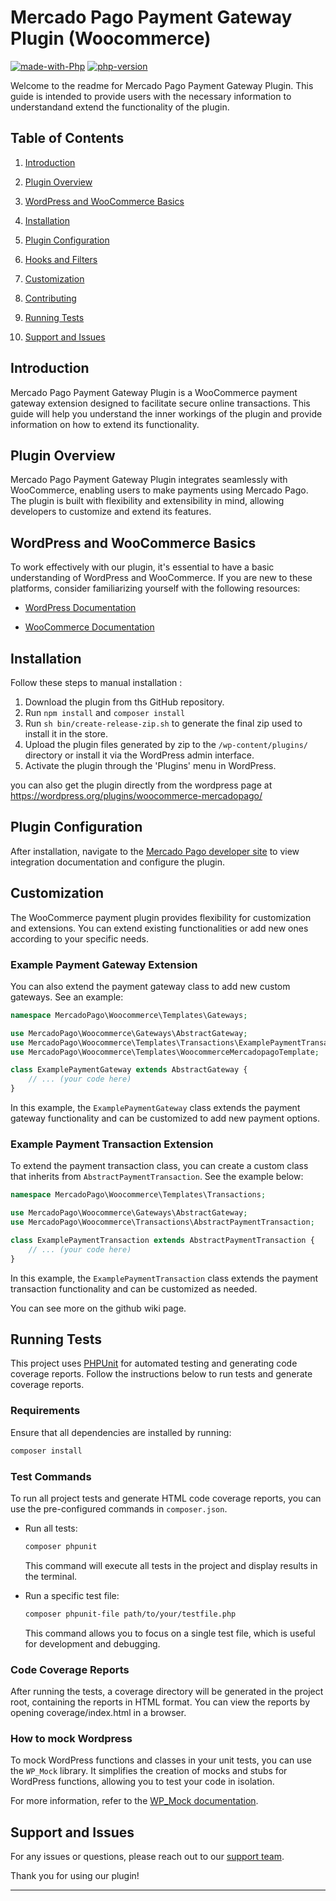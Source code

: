 # Mercado Pago Payment Gateway Plugin (Woocommerce)

[![made-with-Php](https://img.shields.io/badge/Made%20with-Php-1f425f.svg)](https://www.php.net/) [![php-version](https://img.shields.io/badge/Php->=7.4-1f425f)]()
  
Welcome to the readme for Mercado Pago Payment Gateway Plugin. This guide is intended to provide users with the necessary information to understandand extend the functionality of the plugin.

  

## Table of Contents

1.  [Introduction](#introduction)

2.  [Plugin Overview](#plugin-overview)

3.  [WordPress and WooCommerce Basics](#wordpress-and-woocommerce-basics)

4.  [Installation](#installation)

5.  [Plugin Configuration](#plugin-configuration)

6.  [Hooks and Filters](#hooks-and-filters)

7.  [Customization](#customization)

8.  [Contributing](#contributing)

9.  [Running Tests](#running-tests)

10.  [Support and Issues](#support-and-issues)

  

## Introduction

Mercado Pago Payment Gateway Plugin is a WooCommerce payment gateway extension designed to facilitate secure online transactions. This guide will help you understand the inner workings of the plugin and provide information on how to extend its functionality.

  

## Plugin Overview

  

Mercado Pago Payment Gateway Plugin integrates seamlessly with WooCommerce, enabling users to make payments using Mercado Pago. The plugin is built with flexibility and extensibility in mind, allowing developers to customize and extend its features.

  

## WordPress and WooCommerce Basics

  

To work effectively with our plugin, it's essential to have a basic understanding of WordPress and WooCommerce. If you are new to these platforms, consider familiarizing yourself with the following resources:

-  [WordPress Documentation](https://wordpress.org/documentation/)

-  [WooCommerce Documentation](https://developer.woo.com/docs/)

  

## Installation

  

Follow these steps to manual installation :

1. Download the plugin from ths GitHub repository.
2. Run `npm install` and `composer install`
3. Run `sh bin/create-release-zip.sh` to generate the final zip used to install it in the store.
4. Upload the plugin files generated by zip to the `/wp-content/plugins/` directory or install it via the WordPress admin interface.
5. Activate the plugin through the 'Plugins' menu in WordPress.


you can also get the plugin directly from the wordpress page at https://wordpress.org/plugins/woocommerce-mercadopago/

  

## Plugin Configuration


After installation, navigate to the [Mercado Pago developer site](https://www.mercadopago.com/developers/en/docs/woocommerce/introduction)  to view integration documentation and configure the plugin.
 
  

## Customization 

The WooCommerce payment plugin provides flexibility for customization and extensions. You can extend existing functionalities or add new ones according to your specific needs.

### Example Payment Gateway Extension
You can also extend the payment gateway class to add new custom gateways. See an example:
```php
namespace MercadoPago\Woocommerce\Templates\Gateways;

use MercadoPago\Woocommerce\Gateways\AbstractGateway;
use MercadoPago\Woocommerce\Templates\Transactions\ExamplePaymentTransaction;
use MercadoPago\Woocommerce\Templates\WoocommerceMercadopagoTemplate;

class ExamplePaymentGateway extends AbstractGateway {
    // ... (your code here)
}
```
In this example, the `ExamplePaymentGateway` class extends the payment gateway functionality and can be customized to add new payment options.

### Example Payment Transaction Extension

To extend the payment transaction class, you can create a custom class that inherits from `AbstractPaymentTransaction`. See the example below:

```php
namespace MercadoPago\Woocommerce\Templates\Transactions;

use MercadoPago\Woocommerce\Gateways\AbstractGateway;
use MercadoPago\Woocommerce\Transactions\AbstractPaymentTransaction;

class ExamplePaymentTransaction extends AbstractPaymentTransaction {
    // ... (your code here)
}
```
In this example, the `ExamplePaymentTransaction` class extends the payment transaction functionality and can be customized as needed.

You can see more on the github wiki page.

## Running Tests

This project uses [PHPUnit](https://phpunit.de/) for automated testing and generating code coverage reports. Follow the instructions below to run tests and generate coverage reports.

### Requirements

Ensure that all dependencies are installed by running:

```bash
composer install 
```

### Test Commands

To run all project tests and generate HTML code coverage reports, you can use the pre-configured commands in `composer.json`.

- Run all tests:

    ```bash
    composer phpunit
    ```
    This command will execute all tests in the project and display results in the terminal.

- Run a specific test file:
    ```bash
    composer phpunit-file path/to/your/testfile.php
    ```
    This command allows you to focus on a single test file, which is useful for development and debugging.

 ### Code Coverage Reports
 After running the tests, a coverage directory will be generated in the project root, containing the reports in HTML format. You can view the reports by opening coverage/index.html in a browser.

 ### How to mock Wordpress

 To mock WordPress functions and classes in your unit tests, you can use the `WP_Mock` library. It simplifies the creation of mocks and stubs for WordPress functions, allowing you to test your code in isolation.

For more information, refer to the [WP_Mock documentation](https://wp-mock.gitbook.io/documentation).

## Support and Issues

  

For any issues or questions, please  reach out to our [support team](https://www.mercadopago.com/developers/en/support/center/tickets).

  

Thank you for using  our plugin!

  

---

